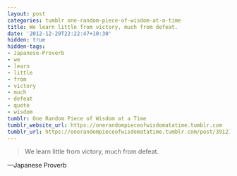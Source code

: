 ```yaml
---
layout: post
categories: tumblr one-random-piece-of-wisdom-at-a-time
title: We learn little from victory, much from defeat.
date: '2012-12-29T22:22:47+10:30'
hidden: true
hidden-tags:
- Japanese-Proverb
- we
- learn
- little
- from
- victory
- much
- defeat
- quote
- wisdom
tumblr: One Random Piece of Wisdom at a Time
tumblr_website_url: https://onerandompieceofwisdomatatime.tumblr.com
tumblr_url: https://onerandompieceofwisdomatatime.tumblr.com/post/39121558328/we-learn-little-from-victory-much-from-defeat
---
```

> We learn little from victory, much from defeat.

—Japanese Proverb
